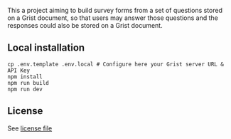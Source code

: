 This a project aiming to build survey forms from a set of questions stored on a Grist document, so that users may answer those questions and the responses could also be stored on a Grist document.

## Local installation

```
cp .env.template .env.local # Configure here your Grist server URL & API Key
npm install
npm run build
npm run dev
```

## License

See [license file](License.md)